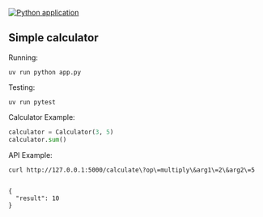 [![Python application](https://github.com/okapusta/python-calculator/actions/workflows/python-app.yml/badge.svg)](https://github.com/okapusta/python-calculator/actions/workflows/python-app.yml)


Simple calculator
-----


Running:
```
uv run python app.py
```

Testing:

```
uv run pytest
```

Calculator Example:

```python
calculator = Calculator(3, 5)
calculator.sum()
```

API Example:
```
curl http://127.0.0.1:5000/calculate\?op\=multiply\&arg1\=2\&arg2\=5


{
  "result": 10
}
```
